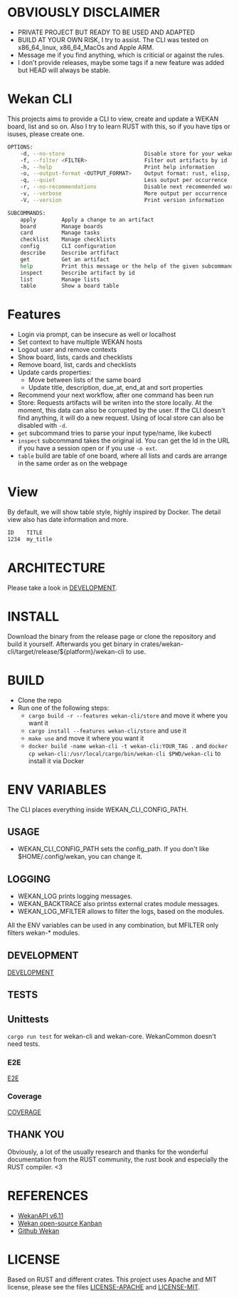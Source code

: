 # OBVIOUSLY DISCLAIMER

- PRIVATE PROJECT BUT READY TO BE USED AND ADAPTED
- BUILD AT YOUR OWN RISK, I try to assist. The CLI was tested on x86_64_linux, x86_64_MacOs and Apple ARM. 
- Message me if you find anything, which is criticial or against the rules.
- I don't provide releases, maybe some tags if a new feature was added but HEAD will always be stable.


# Wekan CLI


This projects aims to provide a CLI to view, create and update a WEKAN board, list and so on.
Also I try to learn RUST with this, so if you have tips or isuses, please create one.


```bash
OPTIONS:
    -d, --no-store                         Disable store for your wekan artifacts
    -f, --filter <FILTER>                  Filter out artifacts by id
    -h, --help                             Print help information
    -o, --output-format <OUTPUT_FORMAT>    Output format: rust, elisp, long, extended
    -q, --quiet                            Less output per occurrence
    -r, --no-recommendations               Disable next recommended workflow
    -v, --verbose                          More output per occurrence
    -V, --version                          Print version information

SUBCOMMANDS:
    apply        Apply a change to an artifact
    board        Manage boards
    card         Manage tasks
    checklist    Manage checklists
    config       CLI configuration
    describe     Describe artfifact
    get          Get an artifact
    help         Print this message or the help of the given subcommand(s)
    inspect      Describe artifact by id
    list         Manage lists
    table        Show a board table
```


# Features

- Login via prompt, can be insecure as well or localhost
- Set context to have multiple WEKAN hosts
- Logout user and remove contexts
- Show board, lists, cards and checklists
- Remove board, list, cards and checklists
- Update cards properties:
  - Move between lists of the same board
  - Update title, description, due_at, end_at and sort properties
- Recommend your next workflow, after one command has been run
- Store: Requests artifacts will be writen into the store locally. At the moment, this data can also be corrupted by the user.
  If the CLI doesn't find anything, it will do a new request. Using of local store can also be disabled with `-d`.
- `get` subcommand tries to parse your input type/name, like kubectl
- `inspect` subcommand takes the original id. You can get the Id in the URL if you have a session open or if you use `-o ext`.
- `table` build are table of one board, where all lists and cards are arrange in the same order as on the webpage


# View

By default, we will show table style, highly inspired by Docker. The detail view also has date information and more.

```bash
ID    TITLE
1234  my_title
```


# ARCHITECTURE

Please take a look in [DEVELOPMENT](./doc/DEVELOPMENT.md).


# INSTALL

Download the binary from the release page or clone the repository and build it yourself.
Afterwards you get binary in crates/wekan-cli/target/release/${platform}/wekan-cli to use.

# BUILD 


- Clone the repo
- Run one of the following steps:
    - `cargo build -r --features wekan-cli/store` and move it where you want it
    - `cargo install --features wekan-cli/store` and use it
    - `make use` and move it where you want it
    - `docker build -name wekan-cli -t wekan-cli:YOUR_TAG .` and `docker cp wekan-cli:/usr/local/cargo/bin/wekan-cli $PWD/wekan-cli` to install it via Docker

# ENV VARIABLES

The CLI places everything inside WEKAN_CLI_CONFIG_PATH.

## USAGE

- WEKAN_CLI_CONFIG_PATH sets the config_path. If you don't like $HOME/.config/wekan, you can change it.

## LOGGING

- WEKAN_LOG prints logging messages.
- WEKAN_BACKTRACE also printss external crates module messages.
- WEKAN_LOG_MFILTER allows to filter the logs, based on the modules.

All the ENV variables can be used in any combination, but MFILTER only filters wekan-* modules.


## DEVELOPMENT

[DEVELOPMENT](./doc/DEVELOPMENT.md)

## TESTS

## Unittests

`cargo run test` for wekan-cli and wekan-core. WekanCommon doesn't need tests.


### E2E

[E2E](./doc/E2E.md)

### Coverage

[COVERAGE](./doc/COVERAGE.md)


## THANK YOU

Obviously, a lot of the usually research and thanks for the wonderful documentation from the RUST community, the rust book and especially the RUST compiler.  <3


# REFERENCES

- [WekanAPI v6.11](https://wekan.github.io/api/v6.11/#wekan-rest-api)
- [Wekan open-source Kanban](https://wekan.github.io/)
- [Github Wekan](https://github.com/wekan/wekan)


# LICENSE

Based on RUST and different crates. This project uses Apache and MIT license, please see the files [LICENSE-APACHE](./LICENSE-APACHE) and [LICENSE-MIT](./LICENSE-MIT).
